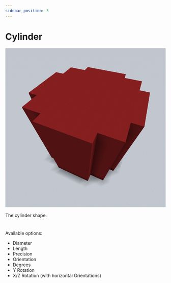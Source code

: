 ```yaml
---
sidebar_position: 3
---
```


# Cylinder

![[An example of what a generated Cylinder could look like]](img/cylinder_example.png)

The cylinder shape.
#
Available options:
* Diameter
* Length
* Precision
* Orientation
* Degrees
* Y Rotation
* X/Z Rotation (with horizontal Orientations)
